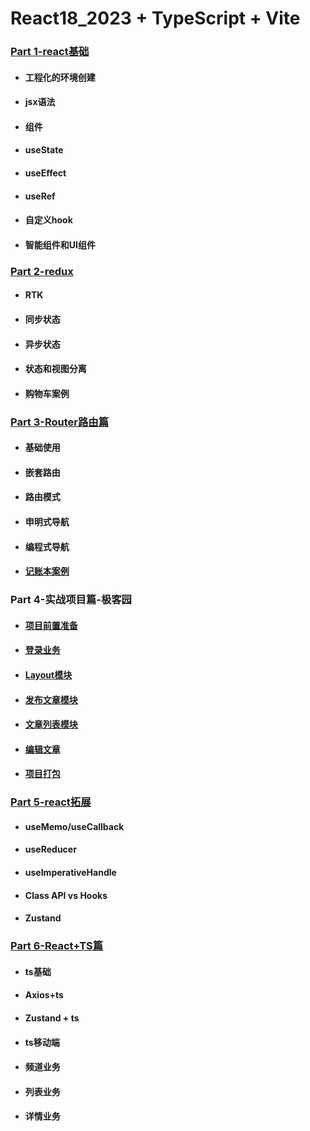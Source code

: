 # React18_2023 + TypeScript + Vite

### [Part 1-react基础](./markdown/1-react基础/react基础.md)

+ #### 工程化的环境创建

+ #### jsx语法

+ #### 组件

+ #### useState

+ #### useEffect

+ #### useRef

+ #### 自定义hook

+ #### 智能组件和UI组件

### [Part 2-redux](./markdown/2-RTK基础篇/RTK基础.md)

+ #### RTK

+ #### 同步状态

+ #### 异步状态

+ #### 状态和视图分离

+ #### 购物车案例

### [Part 3-Router路由篇](./markdown/3-Router路由篇/ReactRouter基础.md)

+ #### 基础使用

+ #### 嵌套路由

+ #### 路由模式

+ #### 申明式导航

+ #### 编程式导航

+ #### [记账本案例](./markdown/3-Router路由篇/ReactRouter记账本.md)

### Part 4-实战项目篇-极客园

+ #### [项目前置准备](./markdown/4-实战项目篇/01.项目前置准备.md)

+ #### [登录业务](./markdown/4-实战项目篇/02.登录模块.md)

+ #### [Layout模块](./markdown/4-实战项目篇/03.Layout模块.md)

+ #### [发布文章模块](./markdown/4-实战项目篇/04.发布文章模块.md)

+ #### [文章列表模块](./markdown/4-实战项目篇/05.文章列表模块.md)

+ #### [编辑文章](./markdown/4-实战项目篇/06.编辑文章.md)

+ #### [项目打包](./markdown/4-实战项目篇/07.项目打包.md)


### [Part 5-react拓展](./markdown/5-react拓展/react拓展.md)

+ #### useMemo/useCallback

+ #### useReducer

+ #### useImperativeHandle

+ #### Class API vs Hooks

+ #### Zustand

### [Part 6-React+TS篇](./markdown/6-React+TS篇/React+TS篇.md)

+ #### ts基础

+ #### Axios+ts

+ #### Zustand + ts

+ #### ts移动端

+ #### 频道业务

+ #### 列表业务

+ #### 详情业务









